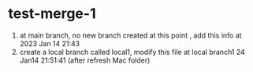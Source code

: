 # test-merge-1

1. at main branch, no new branch created at this point , add this info at 2023 Jan 14 21:43
2. create a local branch called local1, modify this file at local branch1 24 Jan14 21:51:41 (after refresh Mac folder)